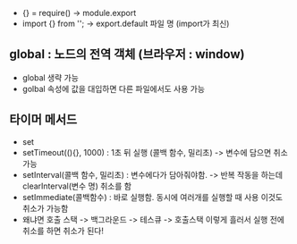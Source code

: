 - {} = require() -> module.export
- import {} from ''; -> export.default 파일 명 (import가 최신)


 ## global : 노드의 전역 객체  (브라우저 : window)
 - global 생략 가능
 - golbal 속성에 값을 대입하면 다른 파일에서도 사용 가능
 
 ## 타이머 메서드
 - set
 - setTimeout((){}, 1000) : 1초 뒤 실행   (콜백 함수, 밀리초) -> 변수에 담으면 취소가능
 - setInterval(콜백 함수, 밀리초) : 변수에다가 담아줘야함. -> 반복 작동을 하는데 clearInterval(변수 명) 취소를 함
 - setImmediate(콜백함수) : 바로 실행함. 동시에 여러개를 실행할 때 사용 이것도 취소가 가능함
  - 왜냐면 호출 스택 -> 백그라운드 -> 테스큐 -> 호출스택 이렇게 흘러서 실행 전에 취소를 하면 취소가 된다!
  